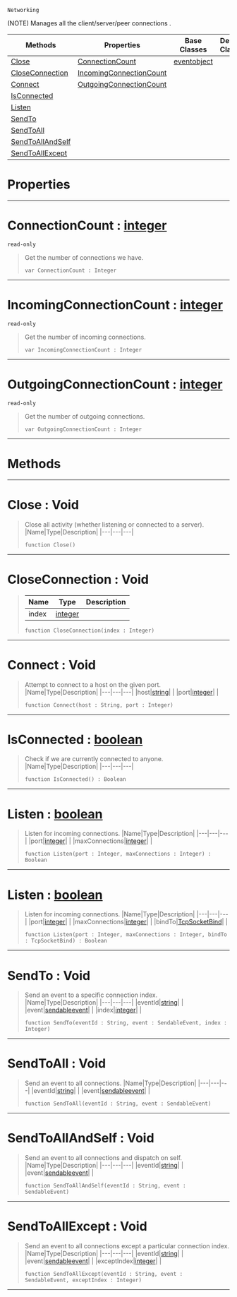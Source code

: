  `Networking`

(NOTE) Manages all the client/server/peer connections .

|Methods|Properties|Base Classes|Derived Classes|
|---|---|---|---|
|[ Close](https://github.com/zeroengineteam/ZeroDocs/code_reference/class_reference/tcpsocket.markdown#close-void)|[ ConnectionCount](https://github.com/zeroengineteam/ZeroDocs/code_reference/class_reference/tcpsocket.markdown#connectioncount-zero-eng)|[eventobject](https://github.com/zeroengineteam/ZeroDocs/code_reference/class_reference/eventobject.markdown)| |
|[ CloseConnection](https://github.com/zeroengineteam/ZeroDocs/code_reference/class_reference/tcpsocket.markdown#closeconnection-void)|[ IncomingConnectionCount](https://github.com/zeroengineteam/ZeroDocs/code_reference/class_reference/tcpsocket.markdown#incomingconnectioncount)| | |
|[ Connect](https://github.com/zeroengineteam/ZeroDocs/code_reference/class_reference/tcpsocket.markdown#connect-void)|[ OutgoingConnectionCount](https://github.com/zeroengineteam/ZeroDocs/code_reference/class_reference/tcpsocket.markdown#outgoingconnectioncount)| | |
|[ IsConnected](https://github.com/zeroengineteam/ZeroDocs/code_reference/class_reference/tcpsocket.markdown#isconnected-zero-engine)| | | |
|[ Listen](https://github.com/zeroengineteam/ZeroDocs/code_reference/class_reference/tcpsocket.markdown#listen-zero-engine-docum)| | | |
|[ SendTo](https://github.com/zeroengineteam/ZeroDocs/code_reference/class_reference/tcpsocket.markdown#sendto-void)| | | |
|[ SendToAll](https://github.com/zeroengineteam/ZeroDocs/code_reference/class_reference/tcpsocket.markdown#sendtoall-void)| | | |
|[ SendToAllAndSelf](https://github.com/zeroengineteam/ZeroDocs/code_reference/class_reference/tcpsocket.markdown#sendtoallandself-void)| | | |
|[ SendToAllExcept](https://github.com/zeroengineteam/ZeroDocs/code_reference/class_reference/tcpsocket.markdown#sendtoallexcept-void)| | | |


 #  Properties


---  
 #  ConnectionCount : [integer](https://github.com/zeroengineteam/ZeroDocs/code_reference/zilch_base_types/integer.markdown)

 `read-only`

> Get the number of connections we have.
> ``` lang=cpp, name=Zilch
> var ConnectionCount : Integer


---  
 #  IncomingConnectionCount : [integer](https://github.com/zeroengineteam/ZeroDocs/code_reference/zilch_base_types/integer.markdown)

 `read-only`

> Get the number of incoming connections.
> ``` lang=cpp, name=Zilch
> var IncomingConnectionCount : Integer


---  
 #  OutgoingConnectionCount : [integer](https://github.com/zeroengineteam/ZeroDocs/code_reference/zilch_base_types/integer.markdown)

 `read-only`

> Get the number of outgoing connections.
> ``` lang=cpp, name=Zilch
> var OutgoingConnectionCount : Integer


---  
 #  Methods


---  
 #  Close : Void

> Close all activity (whether listening or connected to a server).
> |Name|Type|Description|
> |---|---|---|
> ``` lang=cpp, name=Zilch
> function Close()
> ``` 


---  
 #  CloseConnection : Void

> 
> |Name|Type|Description|
> |---|---|---|
> |index|[integer](https://github.com/zeroengineteam/ZeroDocs/code_reference/zilch_base_types/integer.markdown)| |
> ``` lang=cpp, name=Zilch
> function CloseConnection(index : Integer)
> ``` 


---  
 #  Connect : Void

> Attempt to connect to a host on the given port.
> |Name|Type|Description|
> |---|---|---|
> |host|[string](https://github.com/zeroengineteam/ZeroDocs/code_reference/zilch_base_types/string.markdown)| |
> |port|[integer](https://github.com/zeroengineteam/ZeroDocs/code_reference/zilch_base_types/integer.markdown)| |
> ``` lang=cpp, name=Zilch
> function Connect(host : String, port : Integer)
> ``` 


---  
 #  IsConnected : [boolean](https://github.com/zeroengineteam/ZeroDocs/code_reference/zilch_base_types/boolean.markdown)

> Check if we are currently connected to anyone.
> |Name|Type|Description|
> |---|---|---|
> ``` lang=cpp, name=Zilch
> function IsConnected() : Boolean
> ``` 


---  
 #  Listen : [boolean](https://github.com/zeroengineteam/ZeroDocs/code_reference/zilch_base_types/boolean.markdown)

> Listen for incoming connections.
> |Name|Type|Description|
> |---|---|---|
> |port|[integer](https://github.com/zeroengineteam/ZeroDocs/code_reference/zilch_base_types/integer.markdown)| |
> |maxConnections|[integer](https://github.com/zeroengineteam/ZeroDocs/code_reference/zilch_base_types/integer.markdown)| |
> ``` lang=cpp, name=Zilch
> function Listen(port : Integer, maxConnections : Integer) : Boolean
> ``` 


---  
 #  Listen : [boolean](https://github.com/zeroengineteam/ZeroDocs/code_reference/zilch_base_types/boolean.markdown)

> Listen for incoming connections.
> |Name|Type|Description|
> |---|---|---|
> |port|[integer](https://github.com/zeroengineteam/ZeroDocs/code_reference/zilch_base_types/integer.markdown)| |
> |maxConnections|[integer](https://github.com/zeroengineteam/ZeroDocs/code_reference/zilch_base_types/integer.markdown)| |
> |bindTo|[TcpSocketBind](https://github.com/zeroengineteam/ZeroDocs/code_reference/enum_reference.markdown#tcpsocketbind)| |
> ``` lang=cpp, name=Zilch
> function Listen(port : Integer, maxConnections : Integer, bindTo : TcpSocketBind) : Boolean
> ``` 


---  
 #  SendTo : Void

> Send an event to a specific connection index.
> |Name|Type|Description|
> |---|---|---|
> |eventId|[string](https://github.com/zeroengineteam/ZeroDocs/code_reference/zilch_base_types/string.markdown)| |
> |event|[sendableevent](https://github.com/zeroengineteam/ZeroDocs/code_reference/class_reference/sendableevent.markdown)| |
> |index|[integer](https://github.com/zeroengineteam/ZeroDocs/code_reference/zilch_base_types/integer.markdown)| |
> ``` lang=cpp, name=Zilch
> function SendTo(eventId : String, event : SendableEvent, index : Integer)
> ``` 


---  
 #  SendToAll : Void

> Send an event to all connections.
> |Name|Type|Description|
> |---|---|---|
> |eventId|[string](https://github.com/zeroengineteam/ZeroDocs/code_reference/zilch_base_types/string.markdown)| |
> |event|[sendableevent](https://github.com/zeroengineteam/ZeroDocs/code_reference/class_reference/sendableevent.markdown)| |
> ``` lang=cpp, name=Zilch
> function SendToAll(eventId : String, event : SendableEvent)
> ``` 


---  
 #  SendToAllAndSelf : Void

> Send an event to all connections and dispatch on self.
> |Name|Type|Description|
> |---|---|---|
> |eventId|[string](https://github.com/zeroengineteam/ZeroDocs/code_reference/zilch_base_types/string.markdown)| |
> |event|[sendableevent](https://github.com/zeroengineteam/ZeroDocs/code_reference/class_reference/sendableevent.markdown)| |
> ``` lang=cpp, name=Zilch
> function SendToAllAndSelf(eventId : String, event : SendableEvent)
> ``` 


---  
 #  SendToAllExcept : Void

> Send an event to all connections except a particular connection index.
> |Name|Type|Description|
> |---|---|---|
> |eventId|[string](https://github.com/zeroengineteam/ZeroDocs/code_reference/zilch_base_types/string.markdown)| |
> |event|[sendableevent](https://github.com/zeroengineteam/ZeroDocs/code_reference/class_reference/sendableevent.markdown)| |
> |exceptIndex|[integer](https://github.com/zeroengineteam/ZeroDocs/code_reference/zilch_base_types/integer.markdown)| |
> ``` lang=cpp, name=Zilch
> function SendToAllExcept(eventId : String, event : SendableEvent, exceptIndex : Integer)
> ``` 


---  
 

 